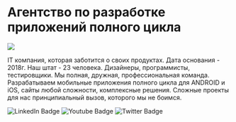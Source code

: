 <h1>Агентство по разработке приложений полного цикла</h1>
<img src="https://i.giphy.com/media/v1.Y2lkPTc5MGI3NjExeW1yMGRmOWMyazJhazdqbjBsYjBxaTB0M3ZyNHF0MGVnNzZuMTNxbiZlcD12MV9pbnRlcm5hbF9naWZfYnlfaWQmY3Q9Zw/KGhpQ5NMoWKQurlHwI/giphy.gif"></img>
<p>IT компания, которая заботится о своих продуктах.
Дата основания - 2018г.
Наш штат - 23 человека. Дизайнеры, программисты, тестировщики. Мы полная, дружная, профессиональная команда.
Разрабатываем мобильные приложения полного цикла для ANDROID и iOS, сайты любой сложности, комплексные решения.
Сложные проекты для нас принципиальный вызов, которого мы не боимся.
</p>
<div id="badges">
  <img src="https://img.shields.io/badge/React-JS-blue?style=for-the-badge&logo=react&logoColor=white" alt="LinkedIn Badge"/>
  <img src="https://img.shields.io/badge/Express-red?style=for-the-badge&logo=express&logoColor=white" alt="Youtube Badge"/>
  <img src="https://img.shields.io/badge/Twitter-blue?style=for-the-badge&logo=twitter&logoColor=white" alt="Twitter Badge"/>
</div>
